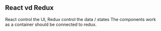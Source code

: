 ## React vd Redux
  React control the UI, Redux control the data / states
  The components work as a container should be connected to redux.


